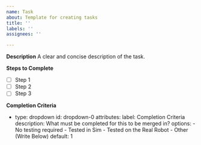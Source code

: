 ```yaml
---
name: Task
about: Template for creating tasks
title: ''
labels: ''
assignees: ''

---
```


**Description**
A clear and concise description of the task.

**Steps to Complete**
- [ ] Step 1
- [ ] Step 2
- [ ] Step 3

**Completion Criteria**
- type: dropdown
    id: dropdown-0
    attributes:
      label: Completion Criteria
      description: What must be completed for this to be merged in?
      options:
        - No testing required
        - Tested in Sim
        - Tested on the Real Robot
        - Other (Write Below)
      default: 1
